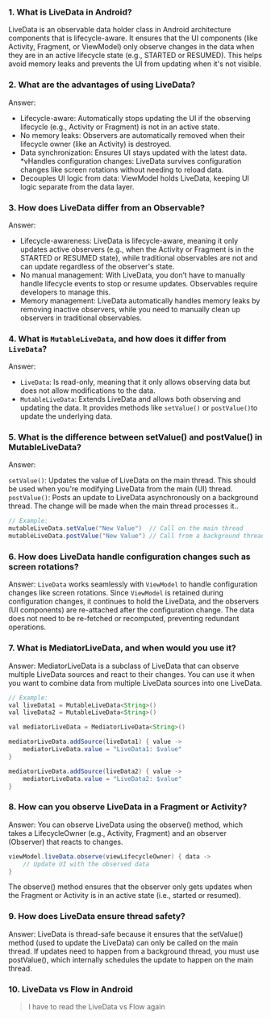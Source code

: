 ### 1. What is LiveData in Android?
LiveData is an observable data holder class in Android architecture components that is lifecycle-aware. It ensures that the UI components (like Activity, Fragment, or ViewModel) only observe changes in the data when they are in an active lifecycle state (e.g., STARTED or RESUMED). This helps avoid memory leaks and prevents the UI from updating when it's not visible.

### 2. What are the advantages of using LiveData?
Answer:

* Lifecycle-aware: Automatically stops updating the UI if the observing lifecycle (e.g., Activity or Fragment) is not in an active state.
* No memory leaks: Observers are automatically removed when their lifecycle owner (like an Activity) is destroyed.
* Data synchronization: Ensures UI stays updated with the latest data.
*vHandles configuration changes: LiveData survives configuration changes like screen rotations without needing to reload data.
* Decouples UI logic from data: ViewModel holds LiveData, keeping UI logic separate from the data layer.

### 3. How does LiveData differ from an Observable?
Answer:

* Lifecycle-awareness: LiveData is lifecycle-aware, meaning it only updates active observers (e.g., when the Activity or Fragment is in the STARTED or RESUMED state), while traditional observables are not and can update regardless of the observer's state.
* No manual management: With LiveData, you don’t have to manually handle lifecycle events to stop or resume updates. Observables require developers to manage this.
* Memory management: LiveData automatically handles memory leaks by removing inactive observers, while you need to manually clean up observers in traditional observables.

### 4. What is `MutableLiveData`, and how does it differ from `LiveData`?
Answer:

* `LiveData`: Is read-only, meaning that it only allows observing data but does not allow modifications to the data.
* `MutableLiveData`: Extends LiveData and allows both observing and updating the data. It provides methods like `setValue()` or `postValue()`to update the underlying data.

### 5. What is the difference between setValue() and postValue() in MutableLiveData?
Answer:

`setValue()`: Updates the value of LiveData on the main thread. This should be used when you're modifying LiveData from the main (UI) thread.
`postValue()`: Posts an update to LiveData asynchronously on a background thread. The change will be made when the main thread processes it..
```Java
// Example:
mutableLiveData.setValue("New Value")  // Call on the main thread
mutableLiveData.postValue("New Value") // Call from a background thread
```

### 6. How does LiveData handle configuration changes such as screen rotations?
Answer:
`LiveData` works seamlessly with `ViewModel` to handle configuration changes like screen rotations. Since `ViewModel` is retained during configuration changes, it continues to hold the LiveData, and the observers (UI components) are re-attached after the configuration change. The data does not need to be re-fetched or recomputed, preventing redundant operations.

### 7. What is MediatorLiveData, and when would you use it?
Answer:
MediatorLiveData is a subclass of LiveData that can observe multiple LiveData sources and react to their changes. You can use it when you want to combine data from multiple LiveData sources into one LiveData.
```Java
// Example:
val liveData1 = MutableLiveData<String>()
val liveData2 = MutableLiveData<String>()

val mediatorLiveData = MediatorLiveData<String>()

mediatorLiveData.addSource(liveData1) { value ->
    mediatorLiveData.value = "LiveData1: $value"
}

mediatorLiveData.addSource(liveData2) { value ->
    mediatorLiveData.value = "LiveData2: $value"
}
```
### 8. How can you observe LiveData in a Fragment or Activity?

Answer:
You can observe LiveData using the observe() method, which takes a LifecycleOwner (e.g., Activity, Fragment) and an observer (Observer<T>) that reacts to changes.
```java
viewModel.liveData.observe(viewLifecycleOwner) { data ->
    // Update UI with the observed data
}
```
The observe() method ensures that the observer only gets updates when the Fragment or Activity is in an active state (i.e., started or resumed).


### 9. How does LiveData ensure thread safety?
Answer:
LiveData is thread-safe because it ensures that the setValue() method (used to update the LiveData) can only be called on the main thread. If updates need to happen from a background thread, you must use postValue(), which internally schedules the update to happen on the main thread.

### 10. LiveData vs Flow in Android

> I have to read the LiveData vs Flow again